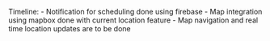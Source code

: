 Timeline:
    - Notification for scheduling done using firebase
    - Map integration using mapbox done with current location feature
    - Map navigation and real time location updates are to be done
    
